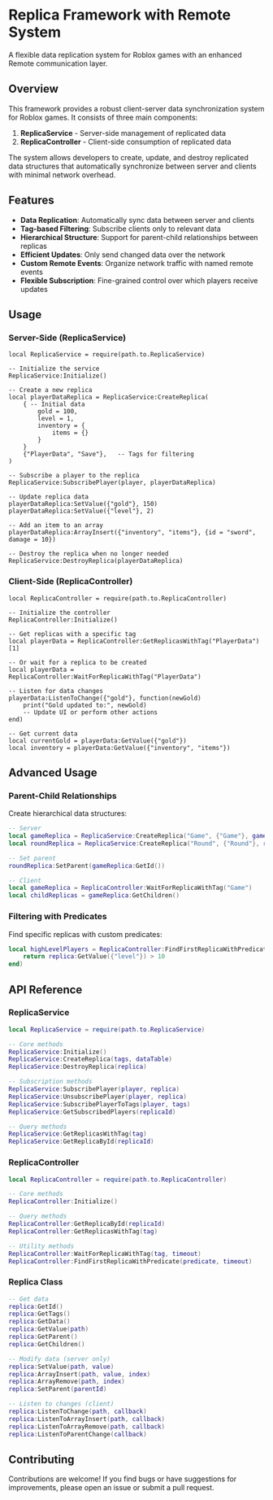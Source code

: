 # Replica Framework with Remote System
A flexible data replication system for Roblox games with an enhanced Remote communication layer.

## Overview
This framework provides a robust client-server data synchronization system for Roblox games. It consists of three main components:

1. **ReplicaService** - Server-side management of replicated data
2. **ReplicaController** - Client-side consumption of replicated data

The system allows developers to create, update, and destroy replicated data structures that automatically synchronize between server and clients with minimal network overhead.

## Features
- **Data Replication**: Automatically sync data between server and clients
- **Tag-based Filtering**: Subscribe clients only to relevant data
- **Hierarchical Structure**: Support for parent-child relationships between replicas
- **Efficient Updates**: Only send changed data over the network
- **Custom Remote Events**: Organize network traffic with named remote events
- **Flexible Subscription**: Fine-grained control over which players receive updates

## Usage
### Server-Side (ReplicaService)
```luau
local ReplicaService = require(path.to.ReplicaService)

-- Initialize the service
ReplicaService:Initialize()

-- Create a new replica
local playerDataReplica = ReplicaService:CreateReplica(
    { -- Initial data
        gold = 100,
        level = 1,
        inventory = {
            items = {}
        }
    }
    {"PlayerData", "Save"},   -- Tags for filtering
)

-- Subscribe a player to the replica
ReplicaService:SubscribePlayer(player, playerDataReplica)

-- Update replica data
playerDataReplica:SetValue({"gold"}, 150)
playerDataReplica:SetValue({"level"}, 2)

-- Add an item to an array
playerDataReplica:ArrayInsert({"inventory", "items"}, {id = "sword", damage = 10})

-- Destroy the replica when no longer needed
ReplicaService:DestroyReplica(playerDataReplica)
```

### Client-Side (ReplicaController)
```luau
local ReplicaController = require(path.to.ReplicaController)

-- Initialize the controller
ReplicaController:Initialize()

-- Get replicas with a specific tag
local playerData = ReplicaController:GetReplicasWithTag("PlayerData")[1]

-- Or wait for a replica to be created
local playerData = ReplicaController:WaitForReplicaWithTag("PlayerData")

-- Listen for data changes
playerData:ListenToChange({"gold"}, function(newGold)
    print("Gold updated to:", newGold)
    -- Update UI or perform other actions
end)

-- Get current data
local currentGold = playerData:GetValue({"gold"})
local inventory = playerData:GetValue({"inventory", "items"})
```

## Advanced Usage
### Parent-Child Relationships
Create hierarchical data structures:

```lua
-- Server
local gameReplica = ReplicaService:CreateReplica("Game", {"Game"}, gameData)
local roundReplica = ReplicaService:CreateReplica("Round", {"Round"}, roundData)

-- Set parent
roundReplica:SetParent(gameReplica:GetId())

-- Client
local gameReplica = ReplicaController:WaitForReplicaWithTag("Game")
local childReplicas = gameReplica:GetChildren()
```

### Filtering with Predicates
Find specific replicas with custom predicates:

```lua
local highLevelPlayers = ReplicaController:FindFirstReplicaWithPredicate(function(replica)
    return replica:GetValue({"level"}) > 10
end)
```

## API Reference
### ReplicaService
```lua
local ReplicaService = require(path.to.ReplicaService)

-- Core methods
ReplicaService:Initialize()
ReplicaService:CreateReplica(tags, dataTable)
ReplicaService:DestroyReplica(replica)

-- Subscription methods
ReplicaService:SubscribePlayer(player, replica)
ReplicaService:UnsubscribePlayer(player, replica)
ReplicaService:SubscribePlayerToTags(player, tags)
ReplicaService:GetSubscribedPlayers(replicaId)

-- Query methods
ReplicaService:GetReplicasWithTag(tag)
ReplicaService:GetReplicaById(replicaId)
```

### ReplicaController
```lua
local ReplicaController = require(path.to.ReplicaController)

-- Core methods
ReplicaController:Initialize()

-- Query methods
ReplicaController:GetReplicaById(replicaId)
ReplicaController:GetReplicasWithTag(tag)

-- Utility methods
ReplicaController:WaitForReplicaWithTag(tag, timeout)
ReplicaController:FindFirstReplicaWithPredicate(predicate, timeout)
```

### Replica Class
```lua
-- Get data
replica:GetId()
replica:GetTags()
replica:GetData()
replica:GetValue(path)
replica:GetParent()
replica:GetChildren()

-- Modify data (server only)
replica:SetValue(path, value)
replica:ArrayInsert(path, value, index)
replica:ArrayRemove(path, index)
replica:SetParent(parentId)

-- Listen to changes (client)
replica:ListenToChange(path, callback)
replica:ListenToArrayInsert(path, callback)
replica:ListenToArrayRemove(path, callback)
replica:ListenToParentChange(callback)
```

## Contributing
Contributions are welcome! If you find bugs or have suggestions for improvements, please open an issue or submit a pull request.
